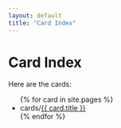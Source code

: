 ```yaml
---
layout: default
title: "Card Index"
---
```


# Card Index

Here are the cards:

<ul>
{% for card in site.pages %}
    <li>cards/<a href="{{ card.url }}">{{ card.title }}</a></li>
{% endfor %}
</ul>
